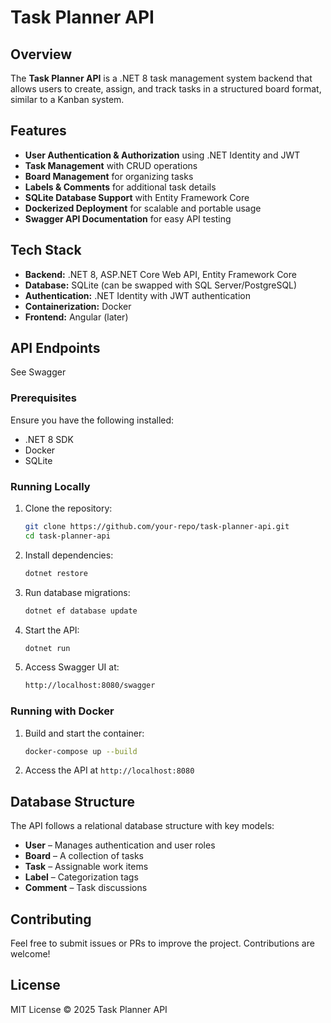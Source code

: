 ﻿# Task Planner API

## Overview
The **Task Planner API** is a .NET 8 task management system backend that allows users to create, assign, and track tasks in a structured board format, similar to a Kanban system.

## Features
- **User Authentication & Authorization** using .NET Identity and JWT
- **Task Management** with CRUD operations
- **Board Management** for organizing tasks
- **Labels & Comments** for additional task details
- **SQLite Database Support** with Entity Framework Core
- **Dockerized Deployment** for scalable and portable usage
- **Swagger API Documentation** for easy API testing

## Tech Stack
- **Backend:** .NET 8, ASP.NET Core Web API, Entity Framework Core
- **Database:** SQLite (can be swapped with SQL Server/PostgreSQL)
- **Authentication:** .NET Identity with JWT authentication
- **Containerization:** Docker
- **Frontend:** Angular (later)

## API Endpoints
See Swagger

### Prerequisites
Ensure you have the following installed:
- .NET 8 SDK
- Docker
- SQLite

### Running Locally
1. Clone the repository:
   ```sh
   git clone https://github.com/your-repo/task-planner-api.git
   cd task-planner-api
   ```
2. Install dependencies:
   ```sh
   dotnet restore
   ```
3. Run database migrations:
   ```sh
   dotnet ef database update
   ```
4. Start the API:
   ```sh
   dotnet run
   ```
5. Access Swagger UI at:
   ```sh
   http://localhost:8080/swagger
   ```

### Running with Docker
1. Build and start the container:
   ```sh
   docker-compose up --build
   ```
2. Access the API at `http://localhost:8080`

## Database Structure

The API follows a relational database structure with key models:

- **User** – Manages authentication and user roles
- **Board** – A collection of tasks
- **Task** – Assignable work items
- **Label** – Categorization tags
- **Comment** – Task discussions

## Contributing
Feel free to submit issues or PRs to improve the project. Contributions are welcome!

## License
MIT License © 2025 Task Planner API